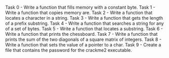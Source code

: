 Task 0 - Write a function that fills memory with a constant byte.
Task 1 - Write a function that copies memory are.
Task 2 - Write a function that locates a character in a string.
Task 3 - Write a function that gets the length of a prefix substring.
Task 4 - Write a function that searches a string for any of a set of bytes.
Task 5 - Write a function that locates a substring.
Task 6 - Write a function that prints the chessboard.
Task 7 - Write a function that prints the sum of the two diagonals of a square matrix of integers.
Task 8 - Write a function that sets the value of a pointer to a char.
Task 9 - Create a file that contains the password for the crackme2 executable.

